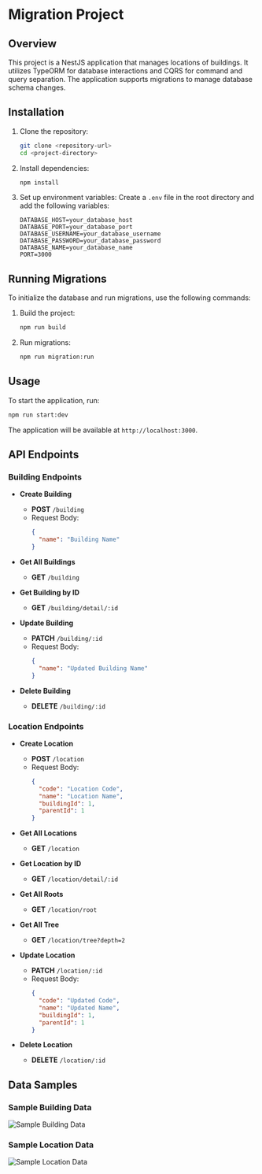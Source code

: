 # Migration Project

## Overview
This project is a NestJS application that manages locations of buildings. It utilizes TypeORM for database interactions and CQRS for command and query separation. The application supports migrations to manage database schema changes.

## Installation

1. Clone the repository:
   ```bash
   git clone <repository-url>
   cd <project-directory>
   ```

2. Install dependencies:
   ```bash
   npm install
   ```

3. Set up environment variables:
   Create a `.env` file in the root directory and add the following variables:
   ```
   DATABASE_HOST=your_database_host
   DATABASE_PORT=your_database_port
   DATABASE_USERNAME=your_database_username
   DATABASE_PASSWORD=your_database_password
   DATABASE_NAME=your_database_name
   PORT=3000
   ```

## Running Migrations

To initialize the database and run migrations, use the following commands:

1. Build the project:
   ```bash
   npm run build
   ```

2. Run migrations:
   ```bash
   npm run migration:run
   ```

## Usage

To start the application, run:

   ```bash
   npm run start:dev
   ```

The application will be available at `http://localhost:3000`.

## API Endpoints

### Building Endpoints

- **Create Building**
  - **POST** `/building`
  - Request Body:
    ```json
    {
      "name": "Building Name"
    }
    ```

- **Get All Buildings**
  - **GET** `/building`

- **Get Building by ID**
  - **GET** `/building/detail/:id`

- **Update Building**
  - **PATCH** `/building/:id`
  - Request Body:
    ```json
    {
      "name": "Updated Building Name"
    }
    ```

- **Delete Building**
  - **DELETE** `/building/:id`

### Location Endpoints

- **Create Location**
  - **POST** `/location`
  - Request Body:
    ```json
    {
      "code": "Location Code",
      "name": "Location Name",
      "buildingId": 1,
      "parentId": 1
    }
    ```

- **Get All Locations**
  - **GET** `/location`

- **Get Location by ID**
  - **GET** `/location/detail/:id`

- **Get All Roots**
  - **GET** `/location/root`

- **Get All Tree**
  - **GET** `/location/tree?depth=2`

- **Update Location**
  - **PATCH** `/location/:id`
  - Request Body:
    ```json
    {
      "code": "Updated Code",
      "name": "Updated Name",
      "buildingId": 1,
      "parentId": 1
    }
    ```

- **Delete Location**
  - **DELETE** `/location/:id`


## Data Samples

### Sample Building Data
![Sample Building Data](path/to/your/building-sample-image.png)

### Sample Location Data
![Sample Location Data](path/to/your/location-sample-image.png)

